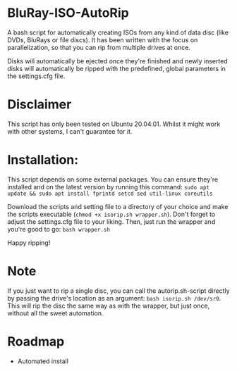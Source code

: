 # BluRay-ISO-AutoRip
A bash script for automatically creating ISOs from any kind of data disc (like DVDs, BluRays or file discs).
It has been written with the focus on parallelization, so that you can rip from multiple drives at once.

Disks will automatically be ejected once they're finished and newly inserted disks will automatically be ripped with the predefined, global parameters in the settings.cfg file.

# Disclaimer
This script has only been tested on Ubuntu 20.04.01. Whilst it might work with other systems, I can't guarantee for it.

# Installation:
This script depends on some external packages.
You can ensure they're installed and on the latest version by running this command:
`sudo apt update && sudo apt install fprintd setcd sed util-linux coreutils`

Download the scripts and setting file to a directory of your choice and make the scripts executable (`chmod +x isorip.sh wrapper.sh`).
Don't forget to adjust the settings.cfg file to your liking.
Then, just run the wrapper and you're good to go: `bash wrapper.sh`

Happy ripping!

# Note
If you just want to rip a single disc, you can call the autorip.sh-script directly by passing the drive's location as an argument: `bash isorip.sh /dev/sr0`.
This will rip the disc the same way as with the wrapper, but just once, without all the sweet automation.

# Roadmap
* Automated install
